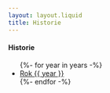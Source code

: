```yaml
---
layout: layout.liquid
title: Historie
---
```


<h4>Historie</h4>
<ul>
  {%- for year in years -%}
    <li><a href="/Terminovka/{{ year }}/">Rok {{ year }}</a></li>
  {%- endfor -%}
</ul>